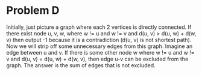 # Problem D
Initially, just picture a graph where each 2 vertices is directly connected. If there exist node u, v, w, where w != u and w != v and d(u, v) > d(u, w) + d(w, v) then output -1 because it is a contradiction (d(u, v) is not shortest path). Now we will strip off some unnecessary edges from this graph. Imagine an edge between u and v. If there is some other node w where w != u and w != v and d(u, v) = d(u, w) + d(w, v), then edge u-v can be excluded from the graph. The answer is the sum of edges that is not excluded.
